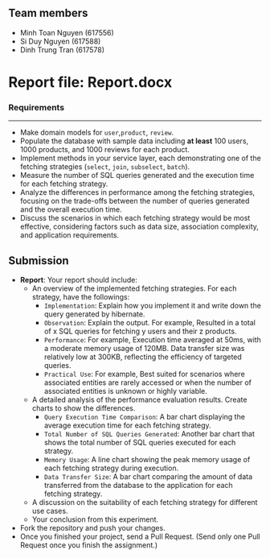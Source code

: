 ## Team members
-	Minh Toan Nguyen (617556)
-	Si Duy Nguyen (617588)
-	Dinh Trung Tran (617578)

# Report file: Report.docx

###  Requirements
---
* Make domain models for `user`,`product`, `review`.
* Populate the database with sample data including **at least** 100 users, 1000 products, and 1000 reviews for each product.
* Implement methods in your service layer, each demonstrating one of the fetching strategies (`select`, `join`, `subselect`, `batch`).
* Measure the number of SQL queries generated and the execution time for each fetching strategy.
* Analyze the differences in performance among the fetching strategies, focusing on the trade-offs between the number of queries generated and the overall execution time.
* Discuss the scenarios in which each fetching strategy would be most effective, considering factors such as data size, association complexity, and application requirements.

## Submission

* **Report**: Your report should include:
	* An overview of the implemented fetching strategies. For each strategy, have the followings:
		* `Implementation`: Explain how you implement it and write down the query generated by hibernate.
		* `Observation`: Explain the output. For example, Resulted in a total of x SQL queries for fetching y users and their z products.
		* `Performance`: For example, Execution time averaged at 50ms, with a moderate memory usage of 120MB. Data transfer size was relatively low at 300KB, reflecting the efficiency of targeted queries.
		* `Practical Use`: For example, Best suited for scenarios where associated entities are rarely accessed or when the number of associated entities is unknown or highly variable.
	* A detailed analysis of the performance evaluation results. Create charts to show the differences.
		* `Query Execution Time Comparison`: A bar chart displaying the average execution time for each fetching strategy.
		* `Total Number of SQL Queries Generated`: Another bar chart that shows the total number of SQL queries executed for each strategy.
		* `Memory Usage`: A line chart showing the peak memory usage of each fetching strategy during execution.
		* `Data Transfer Size`: A bar chart comparing the amount of data transferred from the database to the application for each fetching strategy.
	* A discussion on the suitability of each fetching strategy for different use cases.
	* Your conclusion from this experiment.
* Fork the repository and push your changes.
* Once you finished your project, send a Pull Request. (Send only one Pull Request once you finish the assignment.)
